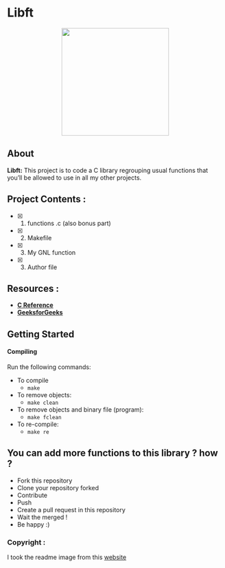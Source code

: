 


# Libft

<p align="center">
    <img src="http://asidesigned.com/images/programming-projects-img/project-libft.jpg" height="250">
</p>


## About 

**Libft:** This project is to code a C library regrouping usual functions that you’ll be allowed to use in all my other projects.

## Project Contents :

- [x] 01. functions .c (also bonus part)
- [x] 02. Makefile
- [x] 03. My GNL function 
- [x] 03. Author file

## Resources :

- **[C Reference](https://en.cppreference.com/w/c)**
- **[GeeksforGeeks](https://www.geeksforgeeks.org/)**

## Getting Started

#### Compiling

Run the following commands:

* To compile
	- `make`
* To remove objects:
	- `make clean`
* To remove objects and binary file (program):
	- `make fclean`
* To re-compile:
	- `make re`



## You can add more functions to this library ? how ?

 - Fork this repository
 - Clone your repository forked
 - Contribute
 - Push
 - Create a pull request in this repository
 - Wait the merged !
 - Be happy :)



### Copyright :
 
I took the readme image from this [website](http://asidesigned.com/) 
